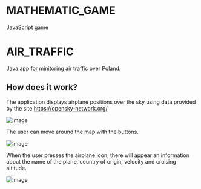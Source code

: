 # MATHEMATIC_GAME
JavaScript game
# AIR_TRAFFIC
Java app for minitoring air traffic over Poland.

## How does it work?

The application displays airplane positions over the sky using data provided by the site https://opensky-network.org/

![image](https://user-images.githubusercontent.com/100797029/229863891-62220233-abdd-4f2a-82e0-a4f8e79005ec.png)



The user can move around the map with the buttons.

![image](https://user-images.githubusercontent.com/100797029/229865870-34fb9e12-f68f-4622-a838-192439d4d450.png)



When the user presses the airplane icon, there will appear an information about the name of the plane, country of origin, velocity and cruising altitude.

![image](https://user-images.githubusercontent.com/100797029/229867862-4a0fc6da-f358-478c-8ab7-eaaecf7cca32.png)
